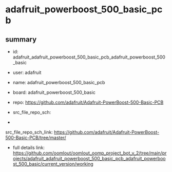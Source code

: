 # adafruit_powerboost_500_basic_pcb
 
## summary 
* id: adafruit_adafruit_powerboost_500_basic_pcb_adafruit_powerboost_500_basic
* user: adafruit
* name: adafruit_powerboost_500_basic_pcb
* board: adafruit_powerboost_500_basic
* repo: https://github.com/adafruit/Adafruit-PowerBoost-500-Basic-PCB



* src_file_repo_sch: 
*
 src_file_repo_sch_link: https://github.com/adafruit/Adafruit-PowerBoost-500-Basic-PCB/tree/master/
* full details link: https://github.com/oomlout/oomlout_oomp_project_bot_v_2/tree/main/projects/adafruit_adafruit_powerboost_500_basic_pcb_adafruit_powerboost_500_basic/current_version/working  






